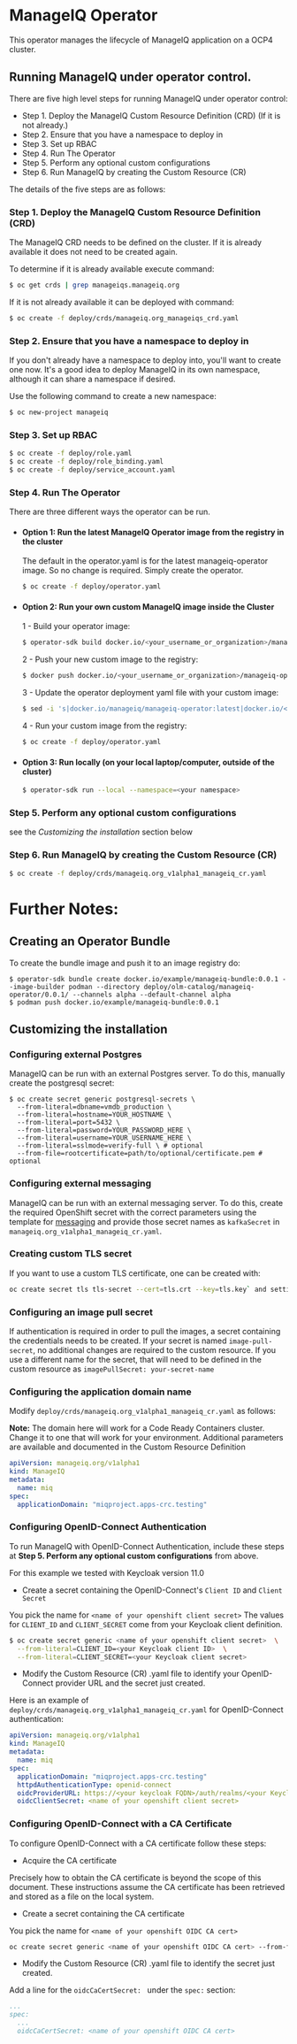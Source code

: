 # ManageIQ Operator

This operator manages the lifecycle of ManageIQ application on a OCP4 cluster.


## Running ManageIQ under operator control.

There are five high level steps for running ManageIQ under operator control:

  + Step 1. Deploy the ManageIQ Custom Resource Definition (CRD) (If it is not already.)
  + Step 2. Ensure that you have a namespace to deploy in
  + Step 3. Set up RBAC
  + Step 4. Run The Operator
  + Step 5. Perform any optional custom configurations
  + Step 6. Run ManageIQ by creating the Custom Resource (CR)

The details of the five steps are as follows:

### Step 1. Deploy the ManageIQ Custom Resource Definition (CRD)

The ManageIQ CRD needs to be defined on the cluster.  If it is already available it does not need to be created again.

To determine if it is already available execute command:

```bash
$ oc get crds | grep manageiqs.manageiq.org
```

If it is not already available it can be deployed with command:

```bash
$ oc create -f deploy/crds/manageiq.org_manageiqs_crd.yaml
```

### Step 2. Ensure that you have a namespace to deploy in

If you don't already have a namespace to deploy into, you'll want to create one now.  It's a good idea to deploy ManageIQ in its own namespace, although it can share a namespace if desired.

Use the following command to create a new namespace:

```bash
$ oc new-project manageiq
```

### Step 3. Set up RBAC

```bash
$ oc create -f deploy/role.yaml
$ oc create -f deploy/role_binding.yaml
$ oc create -f deploy/service_account.yaml
```

### Step 4. Run The Operator

There are three different ways the operator can be run.


+ #### Option 1: Run the latest ManageIQ Operator image from the registry in the cluster

  The default in the operator.yaml is for the latest manageiq-operator image.
  So no change is required. Simply create the operator.

  ```bash
  $ oc create -f deploy/operator.yaml
  ```

+ #### Option 2: Run your own custom ManageIQ image inside the Cluster

  1 - Build your operator image:

    ```bash
    $ operator-sdk build docker.io/<your_username_or_organization>/manageiq-operator:latest
    ```

  2 - Push your new custom image to the registry:

    ```bash
    $ docker push docker.io/<your_username_or_organization>/manageiq-operator:latest
    ```

  3 - Update the operator deployment yaml file with your custom image:

    ```bash
    $ sed -i 's|docker.io/manageiq/manageiq-operator:latest|docker.io/<your_username_or_organization>/manageiq-operator:latest|g' deploy/operator.yaml
    ```

  4 - Run your custom image from the registry:

    ```bash
    $ oc create -f deploy/operator.yaml
    ```

+ #### Option 3: Run locally (on your local laptop/computer, outside of the cluster)

  ```bash
  $ operator-sdk run --local --namespace=<your namespace>
  ```

### Step 5. Perform any optional custom configurations

see the *Customizing the installation* section below

### Step 6. Run ManageIQ by creating the Custom Resource (CR)

```bash
$ oc create -f deploy/crds/manageiq.org_v1alpha1_manageiq_cr.yaml
```

# Further Notes:

## Creating an Operator Bundle

To create the bundle image and push it to an image registry do:

```
$ operator-sdk bundle create docker.io/example/manageiq-bundle:0.0.1 --image-builder podman --directory deploy/olm-catalog/manageiq-operator/0.0.1/ --channels alpha --default-channel alpha
$ podman push docker.io/example/manageiq-bundle:0.0.1
```

## Customizing the installation

### Configuring external Postgres

ManageIQ can be run with an external Postgres server. To do this, manually create the postgresql secret:
```
$ oc create secret generic postgresql-secrets \
  --from-literal=dbname=vmdb_production \
  --from-literal=hostname=YOUR_HOSTNAME \
  --from-literal=port=5432 \
  --from-literal=password=YOUR_PASSWORD_HERE \
  --from-literal=username=YOUR_USERNAME_HERE \
  --from-literal=sslmode=verify-full \ # optional
  --from-file=rootcertificate=path/to/optional/certificate.pem # optional
```

### Configuring external messaging

ManageIQ can be run with an external messaging server. To do this, create the required OpenShift secret with the correct parameters using the template for [messaging](/templates/app/kafka-secrets.yaml) and provide those secret names as `kafkaSecret` in `manageiq.org_v1alpha1_manageiq_cr.yaml`.

### Creating custom TLS secret

If you want to use a custom TLS certificate, one can be created with:

```bash
oc create secret tls tls-secret --cert=tls.crt --key=tls.key` and setting the secret name as `tlsSecret` in `manageiq.org_v1alpha1_manageiq_cr.yaml`.
```

### Configuring an image pull secret

If authentication is required in order to pull the images, a secret containing the credentials needs to be created.
If your secret is named `image-pull-secret`, no additional changes are required to the custom resource.
If you use a different name for the secret, that will need to be defined in the custom resource as `imagePullSecret: your-secret-name`

### Configuring the application domain name

Modify `deploy/crds/manageiq.org_v1alpha1_manageiq_cr.yaml` as follows:

**Note:** The domain here will work for a Code Ready Containers cluster. Change it to one that will work for your environment.
Additional parameters are available and documented in the Custom Resource Definition

```yaml
apiVersion: manageiq.org/v1alpha1
kind: ManageIQ
metadata:
  name: miq
spec:
  applicationDomain: "miqproject.apps-crc.testing"
```

### Configuring OpenID-Connect Authentication

To run ManageIQ with OpenID-Connect Authentication, include these steps at **Step 5. Perform any optional custom configurations** from above.

For this example we tested with Keycloak version 11.0

+ Create a secret containing the OpenID-Connect's `Client ID` and `Client Secret`

You pick the name for `<name of your openshift client secret>`
The values for `CLIENT_ID` and `CLIENT_SECRET` come from your Keycloak client definition.

```bash
$ oc create secret generic <name of your openshift client secret>  \
  --from-literal=CLIENT_ID=<your Keycloak client ID>  \
  --from-literal=CLIENT_SECRET=<your Keycloak client secret>
```

+ Modify the Custom Resource (CR) .yaml file to identify your OpenID-Connect provider URL and the secret just created.

Here is an example of `deploy/crds/manageiq.org_v1alpha1_manageiq_cr.yaml` for OpenID-Connect authentication:

```yaml
apiVersion: manageiq.org/v1alpha1
kind: ManageIQ
metadata:
  name: miq
spec:
  applicationDomain: "miqproject.apps-crc.testing"
  httpdAuthenticationType: openid-connect
  oidcProviderURL: https://<your keycloak FQDN>/auth/realms/<your Keycloak Realm>/.well-known/openid-configuration
  oidcClientSecret: <name of your openshift client secret>
```

### Configuring OpenID-Connect with a CA Certificate

To configure OpenID-Connect with a CA certificate follow these steps:

+ Acquire the CA certificate

Precisely how to obtain the CA certificate is beyond the scope of this document. These instructions assume the CA certificate has been retrieved and stored as a file on the local system.

+ Create a secret containing the CA certificate

You pick the name for `<name of your openshift OIDC CA cert>`

```bash
oc create secret generic <name of your openshift OIDC CA cert> --from-file=<path to your OIDC CA cert file>
```

+ Modify the Custom Resource (CR) .yaml file to identify the secret just created.

Add a line for the `oidcCaCertSecret: ` under the `spec:` section:

```yaml
...
spec:
  ...
  oidcCaCertSecret: <name of your openshift OIDC CA cert>
```
